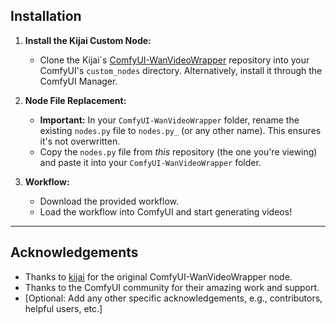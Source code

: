 ## Installation

1.  **Install the Kijai Custom Node:**
    *   Clone the Kijai´s [ComfyUI-WanVideoWrapper](https://github.com/kijai/ComfyUI-WanVideoWrapper) repository into your ComfyUI's `custom_nodes` directory.  Alternatively, install it through the ComfyUI Manager.

2.  **Node File Replacement:**
    *   **Important:**  In your `ComfyUI-WanVideoWrapper` folder, rename the existing `nodes.py` file to `nodes.py_` (or any other name).  This ensures it's not overwritten.
    *   Copy the `nodes.py` file from *this* repository (the one you're viewing) and paste it into your `ComfyUI-WanVideoWrapper` folder.

3.  **Workflow:**
    *   Download the provided workflow.
    *   Load the workflow into ComfyUI and start generating videos!

---

## Acknowledgements

*   Thanks to [kijai](https://github.com/kijai) for the original ComfyUI-WanVideoWrapper node.
*   Thanks to the ComfyUI community for their amazing work and support.
*   [Optional: Add any other specific acknowledgements, e.g., contributors, helpful users, etc.]
  

